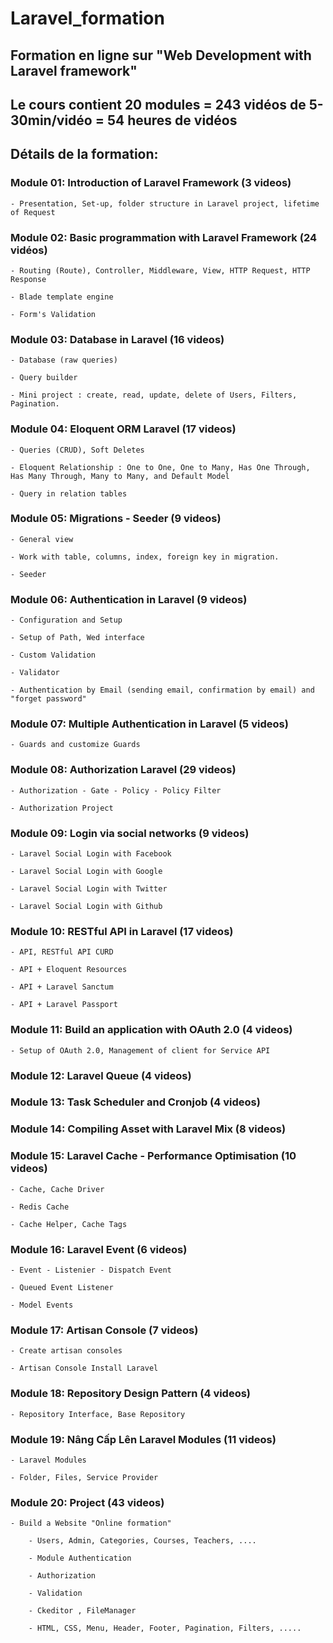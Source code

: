 # Laravel_formation
## Formation en ligne sur "Web Development with Laravel framework" 

## Le cours contient 20 modules = 243 vidéos de 5-30min/vidéo = 54 heures de vidéos

## Détails de la formation:

### Module 01: Introduction of Laravel Framework (3 videos)

    - Presentation, Set-up, folder structure in Laravel project, lifetime of Request
    
### Module 02: Basic programmation with Laravel Framework (24 vidéos)
    
    - Routing (Route), Controller, Middleware, View, HTTP Request, HTTP Response
    
    - Blade template engine
    
    - Form's Validation

### Module 03: Database in Laravel (16 videos)

    - Database (raw queries)
    
    - Query builder
    
    - Mini project : create, read, update, delete of Users, Filters, Pagination.

### Module 04: Eloquent ORM Laravel (17 videos)

    - Queries (CRUD), Soft Deletes
    
    - Eloquent Relationship : One to One, One to Many, Has One Through, Has Many Through, Many to Many, and Default Model
    
    - Query in relation tables

### Module 05: Migrations - Seeder (9 videos)

    - General view
    
    - Work with table, columns, index, foreign key in migration.
    
    - Seeder

### Module 06: Authentication in Laravel (9 videos)

    - Configuration and Setup
    
    - Setup of Path, Wed interface
    
    - Custom Validation
    
    - Validator
    
    - Authentication by Email (sending email, confirmation by email) and "forget password"

### Module 07: Multiple Authentication in Laravel (5 videos)

    - Guards and customize Guards

### Module 08: Authorization Laravel (29 videos)

    - Authorization - Gate - Policy - Policy Filter
    
    - Authorization Project

### Module 09: Login via social networks (9 videos)

    - Laravel Social Login with Facebook
    
    - Laravel Social Login with Google
     
    - Laravel Social Login with Twitter
     
    - Laravel Social Login with Github

### Module 10: RESTful API in Laravel (17 videos)

    - API, RESTful API CURD
    
    - API + Eloquent Resources
    
    - API + Laravel Sanctum
    
    - API + Laravel Passport

### Module 11: Build an application with OAuth 2.0 (4 videos)

    - Setup of OAuth 2.0, Management of client for Service API

### Module 12: Laravel Queue (4 videos)

### Module 13: Task Scheduler and Cronjob (4 videos)

### Module 14: Compiling Asset with Laravel Mix (8 videos)

### Module 15: Laravel Cache - Performance Optimisation (10 videos)

    - Cache, Cache Driver
    
    - Redis Cache
    
    - Cache Helper, Cache Tags

### Module 16: Laravel Event (6 videos)

    - Event - Listenier - Dispatch Event
    
    - Queued Event Listener
    
    - Model Events

### Module 17: Artisan Console (7 videos)

    - Create artisan consoles
    
    - Artisan Console Install Laravel

### Module 18: Repository Design Pattern (4 videos)

    - Repository Interface, Base Repository

### Module 19: Nâng Cấp Lên Laravel Modules (11 videos)

    - Laravel Modules
    
    - Folder, Files, Service Provider

### Module 20: Project (43 videos)

    - Build a Website "Online formation" 
    
        - Users, Admin, Categories, Courses, Teachers, ....
        
        - Module Authentication
        
        - Authorization
        
        - Validation
        
        - Ckeditor , FileManager
        
        - HTML, CSS, Menu, Header, Footer, Pagination, Filters, .....
